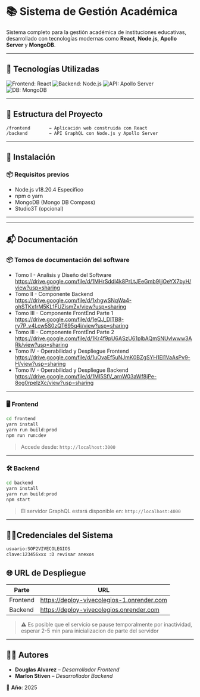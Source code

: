 
# 📚 Sistema de Gestión Académica

Sistema completo para la gestión académica de instituciones educativas, desarrollado con tecnologías modernas como **React**, **Node.js**, **Apollo Server** y **MongoDB**.

---

## 🚀 Tecnologías Utilizadas

![Frontend: React](https://img.shields.io/badge/Frontend-React-blue?logo=react)
![Backend: Node.js](https://img.shields.io/badge/Backend-Node.js-green?logo=nodedotjs)
![API: Apollo Server](https://img.shields.io/badge/API-Apollo--Server-blueviolet?logo=apollo-graphql)
![DB: MongoDB](https://img.shields.io/badge/Database-MongoDB-brightgreen?logo=mongodb)

---

## 🧭 Estructura del Proyecto

```
/frontend       → Aplicación web construida con React
/backend        → API GraphQL con Node.js y Apollo Server
```

---

## 🔧 Instalación

### 📦 Requisitos previos

- Node.js v18.20.4 Especifico 
- npm o yarn  
- MongoDB (Mongo DB Compass)
- Studio3T (opcional)

---


---

## 📬 Documentación

### 📦 Tomos de documentación del software

- Tomo I - Analisis y Diseño del Software  https://drive.google.com/file/d/1MHrSddl4k8PrLtJEeGmb9ljjOeYX7byH/view?usp=sharing
- Tomo II - Componente Backend https://drive.google.com/file/d/1xhgwSNqWa4-ohSTKxfrM5KL1FUZismZx/view?usp=sharing 
- Tomo III - Componente FrontEnd Parte 1 https://drive.google.com/file/d/1eQJ_DlTB8-ry7P_v4Lcw5S0zQT695q4i/view?usp=sharing
- Tomo III - Componente FrontEnd Parte 2 https://drive.google.com/file/d/1Kr4f9pU6ASzU61pIbAQmSNUvlwww3ARk/view?usp=sharing
- Tomo IV - Operabilidad y Despliegue Frontend https://drive.google.com/file/d/1uOvaEf5uNJmK0BZgSYH1El1VaAsPv9-H/view?usp=sharing
- Tomo IV - Operabilidad y Despliegue Backend https://drive.google.com/file/d/1MI5SfV_arnW03aWf8jPe-8og0rpeIzXc/view?usp=sharing

---

### 🖥️ Frontend

```bash
cd frontend
yarn install
yarn run build:prod
npm run run:dev
```

> Accede desde: `http://localhost:3000`

---

### 🛠️ Backend

```bash
cd backend
yarn install
yarn run build:prod
npm start
```

> El servidor GraphQL estará disponible en: `http://localhost:4000`

---


## 🐱‍👤Credenciales del Sistema

```bash
usuario:SOP2VIVECOLEGIOS
clave:123456xxx :D revisar anexos
```


## 🌐 URL de Despliegue

| Parte     | URL |
|-----------|-----|
| Frontend  | https://deploy-vivecolegios-1.onrender.com |
| Backend   | https://deploy-vivecolegios.onrender.com |

> ⚠️ Es posible que el servicio se pause temporalmente por inactividad, esperar 2-5 min para inicializacion de parte del servidor
---

## 👨‍💻 Autores

- **Douglas Alvarez** – _Desarrollador Frontend_
- **Marlon Stiven** – _Desarrollador Backend_

📅 **Año**: 2025
